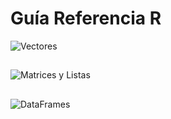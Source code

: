


# Guía Referencia R

![Vectores](https://i.imgur.com/86lRAJ3.png)

## 

![Matrices y Listas](https://i.imgur.com/Y0zZBBa.png)

##

![DataFrames](https://i.imgur.com/v0xzar6.png)